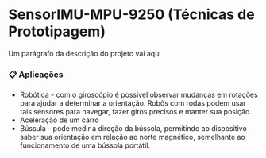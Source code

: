 # SensorIMU-MPU-9250 (Técnicas de Prototipagem)

Um parágrafo da descrição do projeto vai aqui



### 📋 Aplicações

* Robótica - com o giroscópio é possivel observar mudanças em rotações para ajudar a determinar a orientação. Robôs com rodas podem usar tais sensores para navegar, fazer giros precisos e manter sua posição.
* Aceleração de um carro
* Bússula - pode medir a direção da bússola, permitindo ao dispositivo saber sua orientação em relação ao norte magnético, semelhante ao funcionamento de uma bússola portátil.
